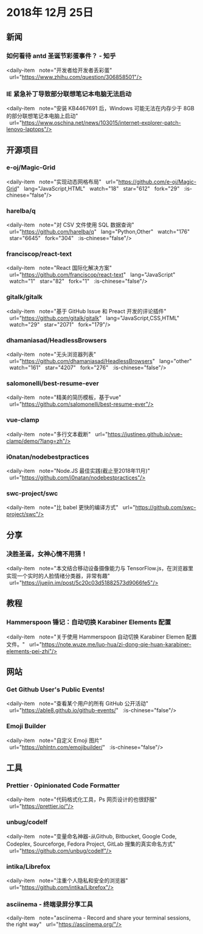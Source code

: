 # 2018年 12月 25日

## 新闻

### 如何看待 antd 圣诞节彩蛋事件？ - 知乎

<daily-item
  note="开发者给开发者丢彩蛋"
  url="https://www.zhihu.com/question/306858501"/>

### IE 紧急补丁导致部分联想笔记本电脑无法启动

<daily-item
  note="安装 KB4467691 后，Windows 可能无法在内存少于 8GB 的部分联想笔记本电脑上启动"
  url="https://www.oschina.net/news/103015/internet-explorer-patch-lenovo-laptops"/>

## 开源项目

### e-oj/Magic-Grid

<daily-item
  note="实现动态网格布局"
  url="https://github.com/e-oj/Magic-Grid"
  lang="JavaScript,HTML"
  watch="18"
  star="612"
  fork="29"
  :is-chinese="false"/>

### harelba/q

<daily-item
  note="对 CSV 文件使用 SQL 数据查询"
  url="https://github.com/harelba/q"
  lang="Python,Other"
  watch="176"
  star="6645"
  fork="304"
  :is-chinese="false"/>

### franciscop/react-text

<daily-item
  note="React 国际化解决方案"
  url="https://github.com/franciscop/react-text"
  lang="JavaScript"
  watch="1"
  star="82"
  fork="1"
  :is-chinese="false"/>

### gitalk/gitalk

<daily-item
  note="基于 GitHub Issue 和 Preact 开发的评论插件"
  url="https://github.com/gitalk/gitalk"
  lang="JavaScript,CSS,HTML"
  watch="29"
  star="2071"
  fork="179"/>

### dhamaniasad/HeadlessBrowsers

<daily-item
  note="无头浏览器列表"
  url="https://github.com/dhamaniasad/HeadlessBrowsers"
  lang="other"
  watch="161"
  star="4207"
  fork="276"
  :is-chinese="false"/>

### salomonelli/best-resume-ever

<daily-item
  note="精美的简历模板，基于vue"
  url="https://github.com/salomonelli/best-resume-ever"/>

### vue-clamp

<daily-item
  note="多行文本截断"
  url="https://justineo.github.io/vue-clamp/demo/?lang=zh"/>

### i0natan/nodebestpractices

<daily-item
  note="Node.JS 最佳实践(截止至2018年11月)"
  url="https://github.com/i0natan/nodebestpractices"/>

### swc-project/swc

<daily-item
  note="比 babel 更快的编译方式"
  url="https://github.com/swc-project/swc"/>

## 分享

### 决胜圣诞，女神心情不用猜！

<daily-item
  note="本文结合移动设备摄像能力与 TensorFlow.js，在浏览器里实现一个实时的人脸情绪分类器，非常有趣"
  url="https://juejin.im/post/5c20c03d51882573d9066fe5"/>

## 教程

### Hammerspoon 锤记：自动切换 Karabiner Elements 配置

<daily-item
  note="关于使用 Hammerspoon 自动切换 Karabiner Elemen 配置文件。"
  url="https://note.wuze.me/luo-hua/zi-dong-qie-huan-karabiner-elements-pei-zhi"/>

## 网站

### Get Github User's Public Events!

<daily-item
  note="查看某个用户的所有 GitHub 公开活动"
  url="https://able8.github.io/github-events/"
  :is-chinese="false"/>

### Emoji Builder

<daily-item
  note="自定义 Emoji 图片"
  url="https://phlntn.com/emojibuilder/"
  :is-chinese="false"/>

## 工具

### Prettier · Opinionated Code Formatter

<daily-item
  note="代码格式化工具，Ps 网页设计的也很舒服"
  url="https://prettier.io/"/>

### unbug/codelf

<daily-item
  note="变量命名神器-从Github, Bitbucket, Google Code, Codeplex, Sourceforge, Fedora Project, GitLab 搜集的真实命名方式"
  url="https://github.com/unbug/codelf"/>

### intika/Librefox

<daily-item
  note="注重个人隐私和安全的浏览器"
  url="https://github.com/intika/Librefox"/>

### asciinema - 终端录屏分享工具

<daily-item
  note="asciinema - Record and share your terminal sessions, the right way"
  url="https://asciinema.org/"/>

<daily-footer/>